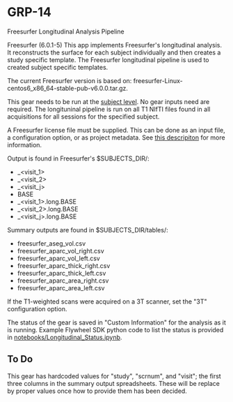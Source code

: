 # GRP-14
Freesurfer Longitudinal Analysis Pipeline

Freesurfer (6.0.1-5) This app implements Freesurfer's longitudinal
analysis. It reconstructs the surface for each subject individually
and then creates a study specific template. The Freesurfer longitudinal
pipeline is used to created subject specific templates. 

The current Freesurfer version is based on: freesurfer-Linux-centos6_x86_64-stable-pub-v6.0.0.tar.gz.

This gear needs to be run at the [subject level](https://docs.flywheel.io/hc/en-us/articles/360038261213-Run-an-analysis-gear-on-a-subject).
No gear inputs need are required.
The longituninal pipeline is run on all T1 NIfTI files found in all 
acquisitions for all sessions for the specified subject.

A Freesurfer license file must be supplied. This can be done as an input
file, a configuration option, or as project metadata.  See [this descripiton](https://docs.flywheel.io/hc/en-us/articles/360013235453-How-to-include-a-Freesurfer-license-file-in-order-to-run-the-fMRIPrep-gear-) for more information.

Output is found in Freesurfer's $SUBJECTS_DIR/:
* <patnum>\_<visit_1>
* <patnum>\_<visit_2>
* <patnum>\_<visit_j>
* BASE
* <patnum>\_<visit_1>.long.BASE
* <patnum>\_<visit_2>.long.BASE
* <patnum>\_<visit_j>.long.BASE

Summary outputs are found in $SUBJECTS_DIR/tables/:
* freesurfer_aseg_vol.csv
* freesurfer_aparc_vol_right.csv
* freesurfer_aparc_vol_left.csv
* freesurfer_aparc_thick_right.csv
* freesurfer_aparc_thick_left.csv
* freesurfer_aparc_area_right.csv
* freesurfer_aparc_area_left.csv

If the T1-weighted scans were acquired on a 3T scanner, set the "3T" 
configuration option.

The status of the gear is saved in "Custom Information" for the analysis
as it is running. Example Flywheel SDK python code to list the status is 
provided in
[notebooks/Longitudinal_Status.ipynb](https://github.com/flywheel-apps/GRP-14/blob/dev/notebooks/Longitudinal_Status.ipynb).

## To Do
This gear has hardcoded values for "study", "scrnum", and "visit"; the
first three columns in the summary output spreadsheets.  These will be
replace by proper values once how to provide them has been decided.

